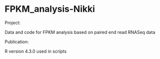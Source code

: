 # FPKM_analysis-Nikki

Project: 

Data and code for FPKM analysis based on paired end read RNASeq data

Publication: 

R version 4.3.0 used in scripts
